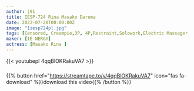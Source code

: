 ```yaml
---
author: j91
title: IESP-724 Rina Masako Daruma
date: 2023-07-20T00:00:00Z
image: "1iesp724pl.jpg"
tags: [Censored, Creampie,3P, 4P,Restraint,Solowork,Electric Massager	]
maker: [IE NERGY]
actress: [Masako Rina ]
---
```



{{< youtubepl 4qqBlOKRakuVA7 >}}
###

{{% button href="https://streamtape.to/v/4qqBlOKRakuVA7" icon="fas fa-download" %}}download this video{{% /button %}}
